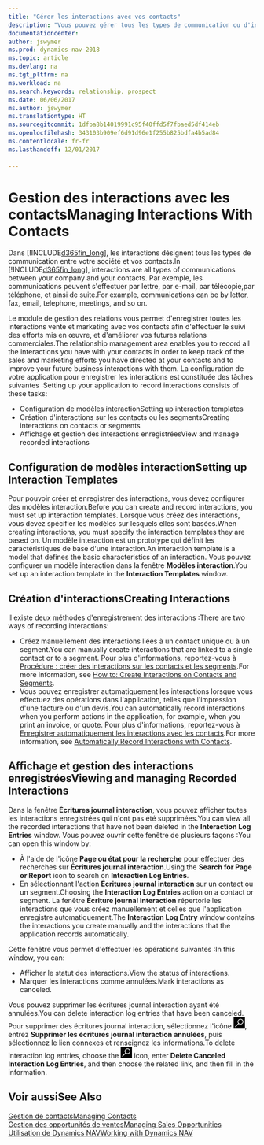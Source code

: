```yaml
---
title: "Gérer les interactions avec vos contacts"
description: "Vous pouvez gérer tous les types de communication ou d'interactions entre votre société et vos contacts. Par exemple, une communication par lettre, par téléphone, lors de réunions, etc."
documentationcenter: 
author: jswymer
ms.prod: dynamics-nav-2018
ms.topic: article
ms.devlang: na
ms.tgt_pltfrm: na
ms.workload: na
ms.search.keywords: relationship, prospect
ms.date: 06/06/2017
ms.author: jswymer
ms.translationtype: HT
ms.sourcegitcommit: 1dfba8b14019991c95f40ffd5f7fbaed5df414eb
ms.openlocfilehash: 343103b909ef6d91d96e1f255b825bdfa4b5ad84
ms.contentlocale: fr-fr
ms.lasthandoff: 12/01/2017

---
```

# <a name="managing-interactions-with-contacts"></a><span data-ttu-id="6d3c7-103">Gestion des interactions avec les contacts</span><span class="sxs-lookup"><span data-stu-id="6d3c7-103">Managing Interactions With Contacts</span></span>
<span data-ttu-id="6d3c7-104">Dans [!INCLUDE[d365fin_long](includes/d365fin_long_md.md)], les interactions désignent tous les types de communication entre votre société et vos contacts.</span><span class="sxs-lookup"><span data-stu-id="6d3c7-104">In [!INCLUDE[d365fin_long](includes/d365fin_long_md.md)], interactions are all types of communications between your company and your contacts.</span></span> <span data-ttu-id="6d3c7-105">Par exemple, les communications peuvent s'effectuer par lettre, par e-mail, par télécopie,par téléphone, et ainsi de suite.</span><span class="sxs-lookup"><span data-stu-id="6d3c7-105">For example, communications can be by letter, fax, email, telephone, meetings, and so on.</span></span>

<span data-ttu-id="6d3c7-106">Le module de gestion des relations vous permet d'enregistrer toutes les interactions vente et marketing avec vos contacts afin d'effectuer le suivi des efforts mis en œuvre, et d'améliorer vos futures relations commerciales.</span><span class="sxs-lookup"><span data-stu-id="6d3c7-106">The relationship management area enables you to record all the interactions you have with your contacts in order to keep track of the sales and marketing efforts you have directed at your contacts and to improve your future business interactions with them.</span></span> <span data-ttu-id="6d3c7-107">La configuration de votre application pour enregistrer les interactions est constituée des tâches suivantes :</span><span class="sxs-lookup"><span data-stu-id="6d3c7-107">Setting up your application to record interactions consists of these tasks:</span></span>

* <span data-ttu-id="6d3c7-108">Configuration de modèles interaction</span><span class="sxs-lookup"><span data-stu-id="6d3c7-108">Setting up interaction templates</span></span>  
* <span data-ttu-id="6d3c7-109">Création d'interactions sur les contacts ou les segments</span><span class="sxs-lookup"><span data-stu-id="6d3c7-109">Creating interactions on contacts or segments</span></span>  
* <span data-ttu-id="6d3c7-110">Affichage et gestion des interactions enregistrées</span><span class="sxs-lookup"><span data-stu-id="6d3c7-110">View and manage recorded interactions</span></span>  

##  <a name="setting-up-interaction-templates"></a><span data-ttu-id="6d3c7-111">Configuration de modèles interaction</span><span class="sxs-lookup"><span data-stu-id="6d3c7-111">Setting up Interaction Templates</span></span>
<span data-ttu-id="6d3c7-112">Pour pouvoir créer et enregistrer des interactions, vous devez configurer des modèles interaction.</span><span class="sxs-lookup"><span data-stu-id="6d3c7-112">Before you can create and record interactions, you must set up interaction templates.</span></span> <span data-ttu-id="6d3c7-113">Lorsque vous créez des interactions, vous devez spécifier les modèles sur lesquels elles sont basées.</span><span class="sxs-lookup"><span data-stu-id="6d3c7-113">When creating interactions, you must specify the interaction templates they are based on.</span></span> <span data-ttu-id="6d3c7-114">Un modèle interaction est un prototype qui définit les caractéristiques de base d'une interaction.</span><span class="sxs-lookup"><span data-stu-id="6d3c7-114">An interaction template is a model that defines the basic characteristics of an interaction.</span></span>
<span data-ttu-id="6d3c7-115">Vous pouvez configurer un modèle interaction dans la fenêtre **Modèles interaction**.</span><span class="sxs-lookup"><span data-stu-id="6d3c7-115">You set up an interaction template in the **Interaction Templates** window.</span></span>  

## <a name="creating-interactions"></a><span data-ttu-id="6d3c7-116">Création d'interactions</span><span class="sxs-lookup"><span data-stu-id="6d3c7-116">Creating Interactions</span></span>
<span data-ttu-id="6d3c7-117">Il existe deux méthodes d'enregistrement des interactions :</span><span class="sxs-lookup"><span data-stu-id="6d3c7-117">There are two ways of recording interactions:</span></span>

* <span data-ttu-id="6d3c7-118">Créez manuellement des interactions liées à un contact unique ou à un segment.</span><span class="sxs-lookup"><span data-stu-id="6d3c7-118">You can manually create interactions that are linked to a single contact or to a segment.</span></span> <span data-ttu-id="6d3c7-119">Pour plus d'informations, reportez-vous à [Procédure : créer des interactions sur les contacts et les segments](marketing-how-create-interactions.md).</span><span class="sxs-lookup"><span data-stu-id="6d3c7-119">For more information, see [How to: Create Interactions on Contacts and Segments](marketing-how-create-interactions.md).</span></span>  
* <span data-ttu-id="6d3c7-120">Vous pouvez enregistrer automatiquement les interactions lorsque vous effectuez des opérations dans l'application, telles que l'impression d'une facture ou d'un devis.</span><span class="sxs-lookup"><span data-stu-id="6d3c7-120">You can automatically record interactions when you perform actions in the application, for example, when you print an invoice, or quote.</span></span> <span data-ttu-id="6d3c7-121">Pour plus d'informations, reportez-vous à [Enregistrer automatiquement les interactions avec les contacts](marketing-auto-record-interactions.md).</span><span class="sxs-lookup"><span data-stu-id="6d3c7-121">For more information, see [Automatically Record Interactions with Contacts](marketing-auto-record-interactions.md).</span></span>

## <a name="viewing-and-managing-recorded-interactions"></a><span data-ttu-id="6d3c7-122">Affichage et gestion des interactions enregistrées</span><span class="sxs-lookup"><span data-stu-id="6d3c7-122">Viewing and managing Recorded Interactions</span></span>
<span data-ttu-id="6d3c7-123">Dans la fenêtre **Écritures journal interaction**, vous pouvez afficher toutes les interactions enregistrées qui n'ont pas été supprimées.</span><span class="sxs-lookup"><span data-stu-id="6d3c7-123">You can view all the recorded interactions that have not been deleted in the **Interaction Log Entries** window.</span></span> <span data-ttu-id="6d3c7-124">Vous pouvez ouvrir cette fenêtre de plusieurs façons :</span><span class="sxs-lookup"><span data-stu-id="6d3c7-124">You can open this window by:</span></span>

* <span data-ttu-id="6d3c7-125">À l'aide de l'icône **Page ou état pour la recherche** pour effectuer des recherches sur **Écritures journal interaction**.</span><span class="sxs-lookup"><span data-stu-id="6d3c7-125">Using the **Search for Page or Report** icon to search on **Interaction Log Entries**.</span></span>
* <span data-ttu-id="6d3c7-126">En sélectionnant l'action **Écritures journal interaction** sur un contact ou un segment.</span><span class="sxs-lookup"><span data-stu-id="6d3c7-126">Choosing the **Interaction Log Entries** action on a contact or segment.</span></span>
  <span data-ttu-id="6d3c7-127">La fenêtre **Écriture journal interaction** répertorie les interactions que vous créez manuellement et celles que l'application enregistre automatiquement.</span><span class="sxs-lookup"><span data-stu-id="6d3c7-127">The **Interaction Log Entry** window contains the interactions you create manually and the interactions that the application records automatically.</span></span>

<span data-ttu-id="6d3c7-128">Cette fenêtre vous permet d'effectuer les opérations suivantes :</span><span class="sxs-lookup"><span data-stu-id="6d3c7-128">In this window, you can:</span></span>

* <span data-ttu-id="6d3c7-129">Afficher le statut des interactions.</span><span class="sxs-lookup"><span data-stu-id="6d3c7-129">View the status of interactions.</span></span>
* <span data-ttu-id="6d3c7-130">Marquer les interactions comme annulées.</span><span class="sxs-lookup"><span data-stu-id="6d3c7-130">Mark interactions as canceled.</span></span>

<span data-ttu-id="6d3c7-131">Vous pouvez supprimer les écritures journal interaction ayant été annulées.</span><span class="sxs-lookup"><span data-stu-id="6d3c7-131">You can delete interaction log entries that have been canceled.</span></span> <span data-ttu-id="6d3c7-132">Pour supprimer des écritures journal interaction, sélectionnez l'icône ![Page ou état pour la recherche](media/ui-search/search_small.png "Page ou état pour la recherche"), entrez **Supprimer les écritures journal interaction annulées**, puis sélectionnez le lien connexes et renseignez les informations.</span><span class="sxs-lookup"><span data-stu-id="6d3c7-132">To delete interaction log entries, choose the ![Search for Page or Report](media/ui-search/search_small.png "Search for Page or Report icon") icon, enter **Delete Canceled Interaction Log Entries**, and then choose the related link, and then fill in the information.</span></span>

## <a name="see-also"></a><span data-ttu-id="6d3c7-133">Voir aussi</span><span class="sxs-lookup"><span data-stu-id="6d3c7-133">See Also</span></span>
[<span data-ttu-id="6d3c7-134">Gestion de contacts</span><span class="sxs-lookup"><span data-stu-id="6d3c7-134">Managing Contacts</span></span>](marketing-contacts.md)  
[<span data-ttu-id="6d3c7-135">Gestion des opportunités de ventes</span><span class="sxs-lookup"><span data-stu-id="6d3c7-135">Managing Sales Opportunities</span></span>](marketing-manage-sales-opportunities.md)  
[<span data-ttu-id="6d3c7-136">Utilisation de Dynamics NAV</span><span class="sxs-lookup"><span data-stu-id="6d3c7-136">Working with Dynamics NAV</span></span>](ui-work-product.md)  

